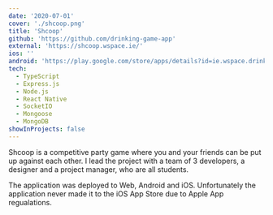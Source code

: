 ```yaml
---
date: '2020-07-01'
cover: './shcoop.png'
title: 'Shcoop'
github: 'https://github.com/drinking-game-app'
external: 'https://shcoop.wspace.ie/'
ios: ''
android: 'https://play.google.com/store/apps/details?id=ie.wspace.drinkingapp'
tech:
  - TypeScript
  - Express.js
  - Node.js
  - React Native
  - SocketIO
  - Mongoose
  - MongoDB
showInProjects: false
---
```


Shcoop is a competitive party game where you and your friends can be put up against each other. I lead the project with a team of 3 developers, a designer and a project manager, who are all students.

The application was deployed to Web, Android and iOS. Unfortunately the application never made it to the iOS App Store due to Apple App regualations.
